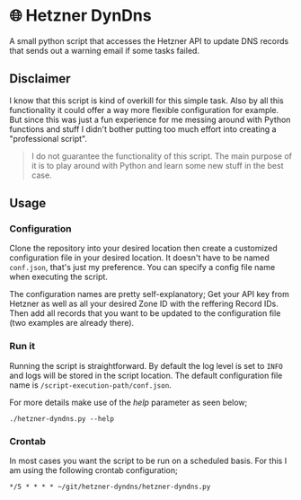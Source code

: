 # 🌐 Hetzner DynDns
A small python script that accesses the Hetzner API to update DNS records that sends out a warning email if some tasks failed.

## Disclaimer
I know that this script is kind of overkill for this simple task. Also by all this functionality it could offer a way more flexible configuration for example.
But since this was just a fun experience for me messing around with Python functions and stuff I didn't bother putting too much effort into creating a "professional script".

> I do not guarantee the functionality of this script.
> The main purpose of it is to play around with Python and learn some new stuff in the best case.

## Usage
### Configuration
Clone the repository into your desired location then create a customized configuration file in your desired location. It doesn't have to be named `conf.json`, that's just my preference. You can specify a config file name when executing the script.

The configuration names are pretty self-explanatory; Get your API key from Hetzner as well as all your desired Zone ID with the reffering Record IDs. Then add all records that you want to be updated to the configuration file (two examples are already there).

### Run it
Running the script is straightforward. By default the log level is set to `INFO` and logs will be stored in the script location. The default configuration file name is `/script-execution-path/conf.json`.

For more details make use of the *help* parameter as seen below;
```
./hetzner-dyndns.py --help
```

### Crontab
In most cases you want the script to be run on a scheduled basis. For this I am using the following crontab configuration;
```
*/5 * * * * ~/git/hetzner-dyndns/hetzner-dyndns.py
```


